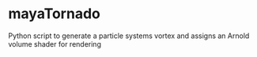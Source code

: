 # mayaTornado
Python script to generate a particle systems vortex and assigns an Arnold volume shader for rendering
